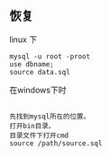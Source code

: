 ## 恢复
linux 下
```shell
mysql -u root -proot
use dbname;
source data.sql
```
在windows下时
```shell

先找到mysql所在的位置。
打开bin目录。
目录文件下打开cmd
source /path/source.sql
```